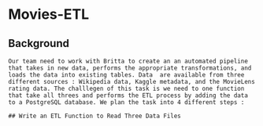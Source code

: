 # Movies-ETL

 ## Background 
    Our team need to work with Britta to create an an automated pipeline that takes in new data, performs the appropriate transformations, and loads the data into existing tables. Data  are available from three different sources : Wikipedia data, Kaggle metadata, and the MovieLens rating data. The challlegen of this task is we need to one function that take all threes and performs the ETL process by adding the data to a PostgreSQL database. We plan the task into 4 different steps : 
    
    ## Write an ETL Function to Read Three Data Files
